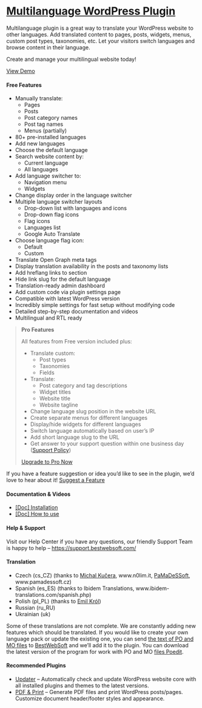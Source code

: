 <a href="https://bestwebsoft.com/products/wordpress/plugins/multilanguage/" target=_blank>Multilanguage WordPress Plugin</a>
========================

<p>Multilanguage plugin is a great way to translate your WordPress website to other languages. Add translated content to pages, posts, widgets, menus, custom post types, taxonomies, etc. Let your visitors switch languages and browse content in their language.</p>
<p>Create and manage your multilingual website today!</p>
<p><a href="https://bestwebsoft.com/demo-for-multilanguage/" rel="nofollow">View Demo</a></p>
<p><span class="embed-youtube" style="text-align:center; display: block;"></span></p>
<h4>Free Features</h4>
<ul>
<li>Manually translate:
<ul>
<li>Pages</li>
<li>Posts</li>
<li>Post category names</li>
<li>Post tag names</li>
<li>Menus (partially)</li>
</ul>
</li>
<li>80+ pre-installed languages</li>
<li>Add new languages</li>
<li>Choose the default language</li>
<li>Search website content by:
<ul>
<li>Current language</li>
<li>All languages</li>
</ul>
</li>
<li>Add language switcher to:
<ul>
<li>Navigation menu</li>
<li>Widgets</li>
</ul>
</li>
<li>Change display order in the language switcher</li>
<li>Multiple language switcher layouts
<ul>
<li>Drop-down list with languages and icons</li>
<li>Drop-down flag icons</li>
<li>Flag icons</li>
<li>Languages list</li>
<li>Google Auto Translate</li>
</ul>
</li>
<li>Choose language flag icon:
<ul>
<li>Default</li>
<li>Custom</li>
</ul>
</li>
<li>Translate Open Graph meta tags</li>
<li>Display translation availability in the posts and taxonomy lists</li>
<li>Add hreflang links to  section</li>
<li>Hide link slug for the default language</li>
<li>Translation-ready admin dashboard</li>
<li>Add custom code via plugin settings page</li>
<li>Compatible with latest WordPress version</li>
<li>Incredibly simple settings for fast setup without modifying code</li>
<li>Detailed step-by-step documentation and videos</li>
<li>Multilingual and RTL ready</li>
</ul>
<blockquote>
<p><strong>Pro Features</strong></p>
<p>All features from Free version included plus:</p>
<ul>
<li>Translate custom:
<ul>
<li>Post types</li>
<li>Taxonomies</li>
<li>Fields</li>
</ul>
</li>
<li>Translate:
<ul>
<li>Post category and tag descriptions</li>
<li>Widget titles</li>
<li>Website title</li>
<li>Website tagline</li>
</ul>
</li>
<li>Change language slug position in the website URL</li>
<li>Create separate menus for different languages</li>
<li>Display/hide widgets for different languages</li>
<li>Switch language automatically based on user’s IP</li>
<li>Add short language slug to the URL</li>
<li>Get answer to your support question within one business day (<a href="https://bestwebsoft.com/support-policy/" rel="nofollow">Support Policy</a>)</li>
</ul>
<p><a href="https://bestwebsoft.com/products/wordpress/plugins/multilanguage/?k=1d4576a3a2c4fc0f127ce2ee0341d81b" rel="nofollow">Upgrade to Pro Now</a></p>
</blockquote>
<p>If you have a feature suggestion or idea you&#8217;d like to see in the plugin, we&#8217;d love to hear about it! <a href="https://support.bestwebsoft.com/hc/en-us/requests/new" rel="nofollow">Suggest a Feature</a></p>
<h4>Documentation &amp; Videos</h4>
<ul>
<li><a href="https://docs.google.com/document/d/1-hvn6WRvWnOqj5v5pLUk7Awyu87lq5B_dO-Tv-MC9JQ/" rel="nofollow">[Doc] Installation</a></li>
<li><a href="https://docs.google.com/document/d/1y_c25pWDedi4FghjWj7W2Qleb-JsC10fGFinw4hy8T0/" rel="nofollow">[Doc] How to use</a></li>
</ul>
<h4>Help &amp; Support</h4>
<p>Visit our Help Center if you have any questions, our friendly Support Team is happy to help &#8211; <a href="https://support.bestwebsoft.com/" rel="nofollow">https://support.bestwebsoft.com/</a></p>
<h4>Translation</h4>
<ul>
<li>Czech (cs_CZ) (thanks to <a href="mailto:&#107;&#117;&#x63;&#x65;&#114;&#x61;&#x6d;&#105;&#064;&#x67;&#109;&#097;&#x69;&#108;&#046;&#x63;&#x6f;&#109;" rel="nofollow">Michal Kučera</a>, www.n0lim.it, <a href="mailto:&#105;&#110;&#102;&#111;&#064;&#x70;&#x61;&#x6d;&#x61;&#x64;&#x65;&#115;&#115;&#111;&#102;&#116;.&#x63;&#x7a;" rel="nofollow">PaMaDeSSoft</a>, www.pamadessoft.cz)</li>
<li>Spanish (es_ES) (thanks to Ibidem Translations, www.ibidem-translations.com/spanish.php)</li>
<li>Polish (pl_PL) (thanks to <a href="mailto:&#101;&#x6d;&#105;&#108;&#x6a;&#111;&#x40;&#116;&#x6c;&#x65;&#110;&#x2e;&#112;&#x6c;" rel="nofollow">Emil Król</a>)</li>
<li>Russian (ru_RU)</li>
<li>Ukrainian (uk)</li>
</ul>
<p>Some of these translations are not complete. We are constantly adding new features which should be translated. If you would like to create your own language pack or update the existing one, you can send <a href="https://codex.wordpress.org/Translating_WordPress" rel="nofollow">the text of PO and MO files</a> to <a href="https://support.bestwebsoft.com/hc/en-us/requests/new" rel="nofollow">BestWebSoft</a> and we&#8217;ll add it to the plugin. You can download the latest version of the program for work with PO and MO <a href="http://www.poedit.net/download.php" rel="nofollow">files Poedit</a>.</p>
<h4>Recommended Plugins</h4>
<ul>
<li><a href="https://bestwebsoft.com/products/wordpress/plugins/updater/?k=3a06ca59d129f65a2259ac56620ce27e" rel="nofollow">Updater</a> &#8211; Automatically check and update WordPress website core with all installed plugins and themes to the latest versions.</li>
<li><a href="https://bestwebsoft.com/products/wordpress/plugins/pdf-print/?k=e7f954c2040303cfe69904409d8ba2ed" rel="nofollow">PDF &amp; Print</a> &#8211; Generate PDF files and print WordPress posts/pages. Customize document header/footer styles and appearance.</li>
</ul>
